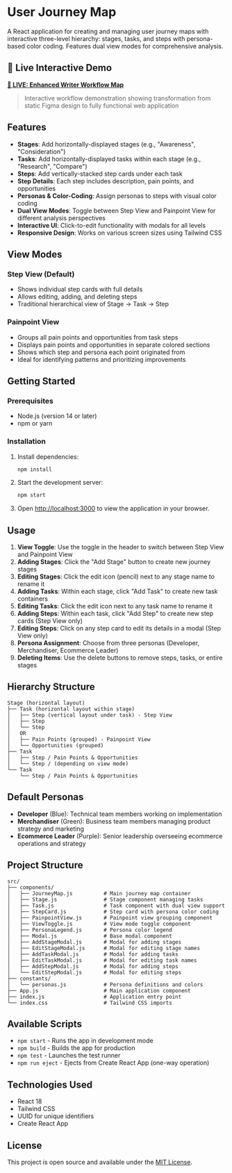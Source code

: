 # User Journey Map

A React application for creating and managing user journey maps with interactive three-level hierarchy: stages, tasks, and steps with persona-based color coding. Features dual view modes for comprehensive analysis.

## 🎯 **Live Interactive Demo**

**[🔴 LIVE: Enhanced Writer Workflow Map](https://cool-pasca-9f2869.netlify.app/)**
> Interactive workflow demonstration showing transformation from static Figma design to fully functional web application

## Features

- **Stages**: Add horizontally-displayed stages (e.g., "Awareness", "Consideration")
- **Tasks**: Add horizontally-displayed tasks within each stage (e.g., "Research", "Compare")  
- **Steps**: Add vertically-stacked step cards under each task
- **Step Details**: Each step includes description, pain points, and opportunities
- **Personas & Color-Coding**: Assign personas to steps with visual color coding
- **Dual View Modes**: Toggle between Step View and Painpoint View for different analysis perspectives
- **Interactive UI**: Click-to-edit functionality with modals for all levels
- **Responsive Design**: Works on various screen sizes using Tailwind CSS

## View Modes

### Step View (Default)
- Shows individual step cards with full details
- Allows editing, adding, and deleting steps
- Traditional hierarchical view of Stage → Task → Step

### Painpoint View
- Groups all pain points and opportunities from task steps
- Displays pain points and opportunities in separate colored sections
- Shows which step and persona each point originated from
- Ideal for identifying patterns and prioritizing improvements

## Getting Started

### Prerequisites

- Node.js (version 14 or later)
- npm or yarn

### Installation

1. Install dependencies:
   ```bash
   npm install
   ```

2. Start the development server:
   ```bash
   npm start
   ```

3. Open [http://localhost:3000](http://localhost:3000) to view the application in your browser.

## Usage

1. **View Toggle**: Use the toggle in the header to switch between Step View and Painpoint View
2. **Adding Stages**: Click the "Add Stage" button to create new journey stages
3. **Editing Stages**: Click the edit icon (pencil) next to any stage name to rename it
4. **Adding Tasks**: Within each stage, click "Add Task" to create new task containers
5. **Editing Tasks**: Click the edit icon next to any task name to rename it
6. **Adding Steps**: Within each task, click "Add Step" to create new step cards (Step View only)
7. **Editing Steps**: Click on any step card to edit its details in a modal (Step View only)
8. **Persona Assignment**: Choose from three personas (Developer, Merchandiser, Ecommerce Leader)
9. **Deleting Items**: Use the delete buttons to remove steps, tasks, or entire stages

## Hierarchy Structure

```
Stage (horizontal layout)
├── Task (horizontal layout within stage)
│   ├── Step (vertical layout under task) - Step View
│   ├── Step
│   └── Step
│   OR
│   ├── Pain Points (grouped) - Painpoint View
│   └── Opportunities (grouped)
├── Task
│   ├── Step / Pain Points & Opportunities
│   └── Step / (depending on view mode)
└── Task
    └── Step / Pain Points & Opportunities
```

## Default Personas

- **Developer** (Blue): Technical team members working on implementation
- **Merchandiser** (Green): Business team members managing product strategy and marketing
- **Ecommerce Leader** (Purple): Senior leadership overseeing ecommerce operations and strategy

## Project Structure

```
src/
├── components/
│   ├── JourneyMap.js          # Main journey map container
│   ├── Stage.js               # Stage component managing tasks
│   ├── Task.js                # Task component with dual view support
│   ├── StepCard.js            # Step card with persona color coding
│   ├── PainpointView.js       # Painpoint view grouping component
│   ├── ViewToggle.js          # View mode toggle component
│   ├── PersonaLegend.js       # Persona color legend
│   ├── Modal.js               # Base modal component
│   ├── AddStageModal.js       # Modal for adding stages
│   ├── EditStageModal.js      # Modal for editing stage names
│   ├── AddTaskModal.js        # Modal for adding tasks
│   ├── EditTaskModal.js       # Modal for editing task names
│   ├── AddStepModal.js        # Modal for adding steps
│   └── EditStepModal.js       # Modal for editing steps
├── constants/
│   └── personas.js            # Persona definitions and colors
├── App.js                     # Main application component
├── index.js                   # Application entry point
└── index.css                  # Tailwind CSS imports
```

## Available Scripts

- `npm start` - Runs the app in development mode
- `npm build` - Builds the app for production
- `npm test` - Launches the test runner
- `npm run eject` - Ejects from Create React App (one-way operation)

## Technologies Used

- React 18
- Tailwind CSS
- UUID for unique identifiers
- Create React App

## License

This project is open source and available under the [MIT License](LICENSE). 